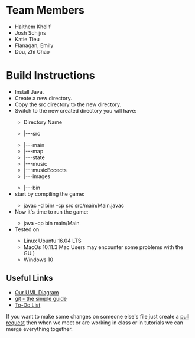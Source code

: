 <html>
<body>
<div class="position_text">
    <h1>Team Members</h1>
    <ul>
      <li>Haithem Khelif</li>
      <li>Josh Schijns</li>
      <li>Katie Tieu</li>
      <li>Flanagan, Emily</li>
      <li>Dou, Zhi Chao</li>
    </ul>
</div>
      <h1>Build Instructions</h1>
      <ul>
      <li>Install Java.</li>
      <li>Create a new directory.</li>
      <li>Copy the src directory to the new directory.</li>
      <li>Switch to the new created directory you will have:</li>
        <ul>
        <li>Directory Name</li>
        </ul>
            <ul>
            <li>|---src</li>
            </ul>
                <ul>
                <li>|---main</li>
                <li>|---map</li>
                <li>|---state</li>
                <li>|---music</li>
                <li>|---musicEccects</li>
                <li>|---images</li>
                </ul>
           <ul>
           <li>|---bin</li>
           </ul>
      <li>start by compiling the game:</li>
        <ul>
        <li>javac -d bin/ -cp src src/main/Main.javac</li>
        </ul>
      <li>Now it's time to run the game:</li>
        <ul>
        <li>java -cp bin main/Main</li>
        </ul>
      <li>Tested on</li>
        <ul>
        <li>Linux Ubuntu 16.04 LTS</li>
        <li>MacOs 10.11.3 Mac Users may encounter some problems with the GUI)</li>
        <li>Windows 10</li>
        </ul>
    </ul>

<div2>
    <h2>Useful Links</h2>
    <ul>
      <li><a href = "https://drive.google.com/file/d/0B-7YCfsgJak_X1NHQWMyWm1oWVE/view?usp=sharing" >Our UML Diagram
      </a></li>
      <li><a href = "http://rogerdudler.github.io/git-guide/" >git - the simple guide </a></li>
       <li><a href = "https://docs.google.com/spreadsheets/d/1qvakiPCu_MMqP5uAESXwa_ICUiv4Z0qdigGe5DIoIKQ/edit#gid=0" >To-Do List </a></li>
    </ul>
</div2>
<div3>
  <p> If you want to make some changes on someone else's file just create a <a href = "https://help.github.com/articles/creating-a-pull-request/" >pull request</a> then when we meet or are working in class or in tutorials we can merge everything together.</p>
</div3>
</body>
</html>
